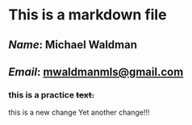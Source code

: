 # This is a markdown file
## *Name*: **Michael Waldman**
## *Email*: **mwaldmanmls@gmail.com**
### this is a practice ~~text.~~
this is a new change
Yet another change!!!